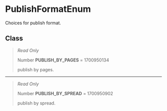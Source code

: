 # PublishFormatEnum
Choices for publish format.

## Class
> *Read Only* 
> 
> Number **PUBLISH_BY_PAGES** = 1700950134
> 
> publish by pages.
*** 
> *Read Only* 
> 
> Number **PUBLISH_BY_SPREAD** = 1700950902
> 
> publish by spread.

